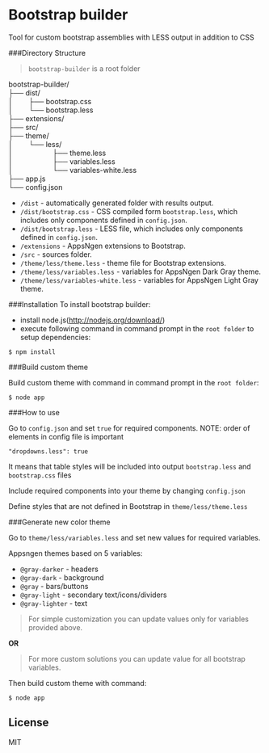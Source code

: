 Bootstrap builder
=================

Tool for custom bootstrap assemblies with LESS output in addition to CSS

###Directory Structure
> `bootstrap-builder` is a root folder

bootstrap-builder/  
├── dist/    
│&nbsp;&nbsp;&nbsp;&nbsp;&nbsp;&nbsp;&nbsp;&nbsp;├── bootstrap.css  
│&nbsp;&nbsp;&nbsp;&nbsp;&nbsp;&nbsp;&nbsp;&nbsp;└── bootstrap.less  
├── extensions/  
├── src/  
├── theme/  
│&nbsp;&nbsp;&nbsp;&nbsp;&nbsp;&nbsp;&nbsp;&nbsp;└── less/  
│&nbsp;&nbsp;&nbsp;&nbsp;&nbsp;&nbsp;&nbsp;&nbsp;&nbsp;&nbsp;&nbsp;&nbsp;&nbsp;&nbsp;&nbsp;&nbsp;&nbsp;&nbsp;&nbsp;&nbsp;├── theme.less  
│&nbsp;&nbsp;&nbsp;&nbsp;&nbsp;&nbsp;&nbsp;&nbsp;&nbsp;&nbsp;&nbsp;&nbsp;&nbsp;&nbsp;&nbsp;&nbsp;&nbsp;&nbsp;&nbsp;&nbsp;├── variables.less  
│&nbsp;&nbsp;&nbsp;&nbsp;&nbsp;&nbsp;&nbsp;&nbsp;&nbsp;&nbsp;&nbsp;&nbsp;&nbsp;&nbsp;&nbsp;&nbsp;&nbsp;&nbsp;&nbsp;&nbsp;└── variables-white.less  
├── app.js  
└── config.json  


* `/dist` - automatically generated folder with results output.
* `/dist/bootstrap.css` - CSS compiled form `bootstrap.less`, which includes only components defined in `config.json`.
* `/dist/bootstrap.less` - LESS file, which includes only components defined in `config.json`.
* `/extensions` - AppsNgen extensions to Bootstrap.
* `/src` - sources folder.
* `/theme/less/theme.less` - theme file for Bootstrap extensions.
* `/theme/less/variables.less` - variables for AppsNgen Dark Gray theme.
* `/theme/less/variables-white.less` - variables for AppsNgen Light Gray theme.

 

###Installation
To install bootstrap builder:
* install node.js(http://nodejs.org/download/)
* execute following command in command prompt in the `root folder` to setup dependencies:

```
$ npm install
```


###Build custom theme

Build custom theme with command in command prompt in the `root folder`:

```
$ node app 
```

###How to use

Go to `config.json` and set `true` for required components. NOTE: order of elements in config file is important

```
"dropdowns.less": true
```

It means that table styles will be included into output `bootstrap.less` and `bootstrap.css` files

Include required components into your theme by changing `config.json`

Define styles that are not defined in Bootstrap in `theme/less/theme.less`

###Generate new color theme

Go to `theme/less/variables.less` and set new values for required variables.

Appsngen themes based on 5 variables:
* `@gray-darker` - headers
* `@gray-dark` - background
* `@gray` - bars/buttons
* `@gray-light` - secondary text/icons/dividers
* `@gray-lighter` - text


 >For simple customization you can update values only for variables provided above.

__OR__

 >For more custom solutions you can update value for all bootstrap variables.

Then build custom theme with command:

```
$ node app 
```

## License

MIT